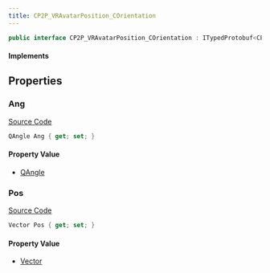 ```yaml
---
title: CP2P_VRAvatarPosition_COrientation
---
```


```csharp
public interface CP2P_VRAvatarPosition_COrientation : ITypedProtobuf<CP2P_VRAvatarPosition_COrientation>, INativeHandle
```

#### Implements

## Properties

### Ang

[Source Code](https://github.com/swiftly-solution/swiftlys2/blob/main/managed/src/SwiftlyS2.Generated/Protobufs/Interfaces/CP2P_VRAvatarPosition_COrientation.cs#L16)

```csharp
QAngle Ang { get; set; }
```

#### Property Value

- [QAngle](/docs/api/shared/natives/qangle)

### Pos

[Source Code](https://github.com/swiftly-solution/swiftlys2/blob/main/managed/src/SwiftlyS2.Generated/Protobufs/Interfaces/CP2P_VRAvatarPosition_COrientation.cs#L13)

```csharp
Vector Pos { get; set; }
```

#### Property Value

- [Vector](/docs/api/shared/natives/vector)

